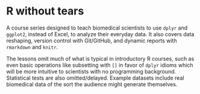 # R without tears 

A course series designed to teach biomedical scientists to use `dplyr` and `ggplot2`, instead of Excel, to analyze their everyday data. It also covers data reshaping, version control with Git/GitHub, and dynamic reports with `rmarkdown` and `knitr`. 

The lessons omit much of what is typical in introductory R courses, such as even basic operations like subsetting with `[]` in favor of `dplyr` idioms which will be more intuitive to scientists with no programming background. Statistical tests are also omitted/delayed. Example datasets include real biomedical data of the sort the audience might generate themselves.    
